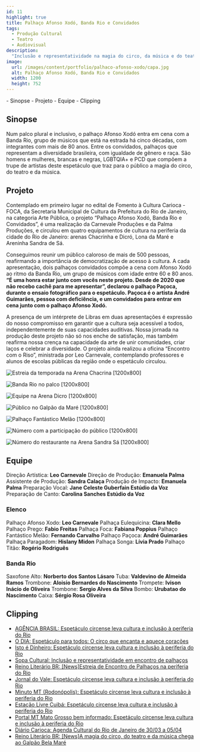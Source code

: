 ```yaml
---
id: 11
highlight: true
title: Palhaço Afonso Xodó, Banda Rio e Convidados
tags:
  - Produção Cultural
  - Teatro
  - Audiovisual
description:
  "Inclusão e representatividade na magia do circo, da música e do teatro."
image:
  url: /images/content/portfolio/palhaco-afonso-xodo/capa.jpg
  alt: Palhaço Afonso Xodó, Banda Rio e Convidados
  width: 1200
  height: 752
---
```

<Titulo/>

<Tags />

<IconeCompartilhar />

<ImagemPrincipal />

<Toc>
- Sinopse
- Projeto
- Equipe
- Clipping
</Toc>

## Sinopse

Num palco plural e inclusivo, o palhaço Afonso Xodó entra em cena com a Banda Rio, grupo de músicos que está na estrada há cinco décadas, com integrantes com mais de 80 anos. Entre os convidados, palhaços que representam a diversidade brasileira, com igualdade de gênero e raça. São homens e mulheres, brancas e negras, LGBTQIA+ e PCD que compõem a trupe de artistas deste espetáculo que traz para o público a magia do circo, do teatro e da música.

<Youtube url="https://www.youtube.com/watch?v=GhIaWCMR-G0" aspectRatio="21/9" fullWidth cover/>

## Projeto

Contemplado em primeiro lugar no edital de Fomento à Cultura Carioca - FOCA, da Secretaria Municipal de Cultura da Prefeitura do Rio de Janeiro, na categoria Arte Pública, o projeto “Palhaço Afonso Xodó, Banda Rio e Convidados”, é uma realização da Carnevale Produções e da Palma Produções, e circulou em quatro equipamentos de cultura na periferia da cidade do Rio de Janeiro: arenas Chacrinha e Dicró, Lona da Maré e Areninha Sandra de Sá.

Conseguimos reunir um público caloroso de mais de 500 pessoas, reafirmando a importância de democratização de acesso à cultura.  A cada apresentação, dois palhaços convidados compõe a cena com Afonso Xodó ao ritmo da Banda Rio, um grupo de músicos com idade entre 60 e 80 anos. **“É uma honra estar junto com vocês neste projeto. Desde de 2020 que não recebo cachê para me apresentar”, declarou o palhaço Paçoca, durante o ensaio fotográfico para o espetáculo. Paçoca é o artista André Guimarães, pessoa com deficiência, e um convidados para entrar em cena junto com o palhaço Afonso Xodó.**

A presença de um intérprete de Libras em duas apresentações é expressão do nosso compromisso em garantir que a cultura seja acessível a todos, independentemente de suas capacidades auditivas. Nossa jornada na produção deste projeto não só nos enche de satisfação, mas também reafirma nossa crença na capacidade da arte de unir comunidades, criar laços e celebrar a diversidade.  O projeto ainda realizou a oficina “Encontro com o Riso”, ministrada por Leo Carnevale, contemplando professores e alunos de escolas públicas da região onde o espetáculo circulou.

<Carrossel>

  ![Estreia da temporada na Arena Chacrina [1200x800]](/images/content/portfolio/palhaco-afonso-xodo/estreia-da-temporada-na-arena-chacrina.jpg)

  ![Banda Rio no palco [1200x800]](/images/content/portfolio/palhaco-afonso-xodo/banda-rio-no-palco.jpg)

  ![Equipe na Arena Dicro [1200x800]](/images/content/portfolio/palhaco-afonso-xodo/equipe-na-arena-dicro.jpg)

  ![Público no Galpão da Maré [1200x800]](/images/content/portfolio/palhaco-afonso-xodo/publico-no-galpão-da-mare.jpg)

  ![Palhaço Fantástico Melão [1200x800]](/images/content/portfolio/palhaco-afonso-xodo/palhaco-fantastico-melao.jpg)

  ![Número com a participação do público [1200x800]](/images/content/portfolio/palhaco-afonso-xodo/numero-com-a-participacao-do-publico.jpg)

  ![Número do restaurante na Arena Sandra Sá [1200x800]](/images/content/portfolio/palhaco-afonso-xodo/numero-do-restaurante-na-arena-sandra-sa.jpg)

</Carrossel>

## Equipe

Direção Artística: **Leo Carnevale**
Direção de Produção: **Emanuela Palma**
Assistente de Produção: **Sandra Calaça**
Produção de Impacto: **Emanuela Palma**
Preparação Vocal: **Jane Celeste Guberfain Estúdio da Voz**
Preparação de Canto: **Carolina Sanches Estúdio da Voz**

### Elenco

Palhaço Afonso Xodo: **Leo Carnevale**
Palhaça Eulequicina: **Clara Mello**
Palhaço Prego: **Fabio Freitas**
Palhaça Foca: **Fabiana Poppius**
Palhaço Fantástico Melão: **Fernando Carvalho**
Palhaço Paçoca: **André Guimarães**
Palhaça Paragadom: **Hislany Midon**
Palhaça Songa: **Lívia Prado**
Palhaço Titão: **Rogério Rodriguês**

### Banda Rio

Saxofone Alto: **Norberto dos Santos Lásaro**
Tuba: **Valdevino de Almeida Ramos**
Trombone: **Aloisio Bernardes do Nascimento**
Trompete: **Ivison Inácio de Oliveira**
Trombone: **Sergio Alves da Silva**
Bombo: **Urubatao do Nascimento**
Caixa: **Sérgio Rosa Oliveira**

## Clipping

- [AGÊNCIA BRASIL: Espetáculo circense leva cultura e inclusão à periferia do Rio](https://agenciabrasil.ebc.com.br/geral/noticia/2023-03/espetaculo-circense-leva-cultura-e-inclusao-periferia-do-rio#)
- [O DIA: Espetáculo para todos: O circo que encanta e aquece corações](https://odia.ig.com.br/diversao/2023/04/6611913-espetaculo-para-todos-o-circo-que-encanta-e-aquece-coracoes.html?foto=7)
- [Isto é Dinheiro: Espetáculo circense leva cultura e inclusão à periferia do Rio](https://www.istoedinheiro.com.br/espetaculo-circense-leva-cultura-e-inclusao-a-periferia-do-rio/)
- [Sopa Cultural: Inclusão e representatividade em encontro de palhaços](https://sopacultural.com/inclusao-e-representatividade-em-encontro-de-palhacos/)
- [Reino Literário BR: [News]Estreia de Encontro de Palhaços na periferia do Rio](http://www.reinoliterariobr.com.br/2023/03/newsestreia-de-encontro-de-palhacos-na.html)
- [Jornal do Vale: Espetáculo circense leva cultura e inclusão à periferia do Rio](https://jornaldovale.com/espetaculo-circense-leva-cultura-e-inclusao-a-periferia-do-rio/)
- [Minuto MT (Rodonópolis): Espetáculo circense leva cultura e inclusão à periferia do Rio](https://minutomt.com.br/brasil-mundo/espetaculo-circense-leva-cultura-e-inclusao-a-periferia-do-rio/)
- [Estação Livre Cuibá: Espetáculo circense leva cultura e inclusão à periferia do Rio](https://estacaolivremt.com.br/espetaculo-circense-leva-cultura-e-inclusao-a-periferia-do-rio/)
- [Portal MT Mato Grosso bem informado: Espetáculo circense leva cultura e inclusão à periferia do Rio](https://portalmt.com.br/espetaculo-circense-leva-cultura-e-inclusao-a-periferia-do-rio/)
- [Diário Carioca: Agenda Cultural do Rio de Janeiro de 30/03 a 05/04](https://diariocarioca.com/cultura/giro-carioca/noticia/2023/03/30/agenda-cultural-do-rio-de-janeiro-de-30-03-a-05-04/10393129.html)
- [Reino Literário BR: [News]A magia do circo, do teatro e da música chega ao Galpão Bela Maré](http://www.reinoliterariobr.com.br/2023/05/newsa-magia-do-circo-do-teatro-e-da.html)

<BotaoCompartilhar />

<Faixa>
  <Parcerias titulo="Realização">
    <Parceria
      parceiro="Carnavalle"
      logo="/images/content/portfolio-parceiros/logo-producao-carnavalle.png"
      url="https://www.instagram.com/carnevaleproducoes/"/>
    <Parceria
      parceiro="Palma Produções"
      logo="/images/content/portfolio-parceiros/logo-producao-palma.png"
      url="https://palmaproducoes.com.br"/>

  </Parcerias>

  <Parcerias titulo="Apoio">
    <Parceria
      parceiro="Raça Livre Produções"
      logo="/images/content/portfolio-parceiros/logo-apoiadores-reca-livre.png"
      url="" />
    <Parceria
      parceiro="Biomob"
      logo="/images/content/portfolio-parceiros/logo-apoiadores-biomob.png"
      url="" />
    <Parceria
      parceiro="Perspective Fund"
      logo="/images/content/portfolio-parceiros/logo-apoiadores-perspective-fund.png"
      url="" />
    <Parceria
      parceiro="FAPAN"
      logo="/images/content/portfolio-parceiros/logo-apoiadores-fapan.png"
      url="" />
    <Parceria
      parceiro="APAN"
      logo="/images/content/portfolio-parceiros/logo-apoiadores-apan.png"
      url="" />
    <Parceria
      parceiro="Prefeitura de Cascavel"
      logo="/images/content/portfolio-parceiros/logo-apoiadores-prefeitura-cascavel.png"
      url="" />
    <Parceria
      parceiro="Gráfica Assoeste"
      logo="/images/content/portfolio-parceiros/logo-apoiadores-assoeste.png"
      url="" />
    <Parceria
      parceiro="Unioeste"
      logo="/images/content/portfolio-parceiros/logo-apoiadores-unioeste.png" />
  </Parcerias>
</Faixa>
